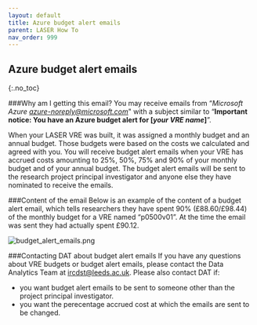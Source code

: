 ```yaml
---
layout: default
title: Azure budget alert emails
parent: LASER How To
nav_order: 999
---
```


## Azure budget alert emails
{:.no_toc}

###Why am I getting this email?
You may receive emails from “*Microsoft Azure azure-noreply@microsoft.com*" with a subject similar to “**Important notice: You have an Azure budget alert for [*your VRE name*]**”.

When your LASER VRE was built, it was assigned a monthly budget and an annual budget.  Those budgets were based on the costs we calculated and agreed with you.  You will receive budget alert emails when your VRE has accrued costs amounting to 25%, 50%, 75% and 90% of your monthly budget and of your annual budget.
The budget alert emails will be sent to the research project principal investigator and anyone else they have nominated to receive the emails.

###Content of the email
Below is an example of the content of a budget alert email, which tells researchers they have spent 90% (£88.60/£98.44) of the monthly budget for a VRE named “p0500v01”.  At the time the email was sent they had actually spent £90.12.

![budget_alert_emails.png](../../images/troubleshoot/budget_alert_emails.png)

###Contacting DAT about budget alert emails
If you have any questions about VRE budgets or budget alert emails, please contact the Data Analytics Team at [ircdst@leeds.ac.uk](mailto:ircdst@leeds.ac.uk).
Please also contact DAT if:
- you want budget alert emails to be sent to someone other than the project principal investigator.
- you want the perecentage accrued cost at which the emails are sent to be changed.